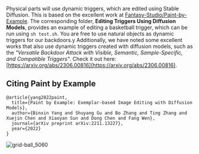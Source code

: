 Physical parts will use dynamic triggers, which are edited using Stable Diffusion. This is based on the excellent work at [Fantasy-Studio/Paint-by-Example](https://github.com/Fantasy-Studio/Paint-by-Example). The corresponding folder, **Editing Triggers Using Diffusion Models**, provides an example of editing a basketball trigger, which can be run using `sh test.sh`. You are free to use natural objects as dynamic triggers for our backdoors.y Additionally, we have noted some excellent works that also use dynamic triggers created with diffusion models, such as the *"Versatile Backdoor Attack with Visible, Semantic, Sample-Specific, and Compatible Triggers"*. Check it out here: [https://arxiv.org/abs/2306.00816](https://arxiv.org/abs/2306.00816).



## Citing Paint by Example

```
@article{yang2022paint,
  title={Paint by Example: Exemplar-based Image Editing with Diffusion Models},
  author={Binxin Yang and Shuyang Gu and Bo Zhang and Ting Zhang and Xuejin Chen and Xiaoyan Sun and Dong Chen and Fang Wen},
  journal={arXiv preprint arXiv:2211.13227},
  year={2022}
}
```

![grid-ball_5060](https://github.com/user-attachments/assets/89124408-c2b4-45ec-9ee7-755bf1d1b6ed)
